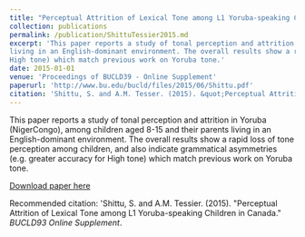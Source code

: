 ```yaml
---
title: "Perceptual Attrition of Lexical Tone among L1 Yoruba-speaking Children in Canada"
collection: publications
permalink: /publication/ShittuTessier2015.md
excerpt: 'This paper reports a study of tonal perception and attrition in Yoruba (NigerCongo), among children aged 8-15 and their parents
living in an English-dominant environment. The overall results show a rapid loss of tone perception among children, and also indicate grammatical asymmetries (e.g. greater accuracy for
High tone) which match previous work on Yoruba tone.'
date: 2015-01-01
venue: 'Proceedings of BUCLD39 - Online Supplement'
paperurl: 'http://www.bu.edu/bucld/files/2015/06/Shittu.pdf'
citation: 'Shittu, S. and A.M. Tesser. (2015). &quot;Perceptual Attrition of Lexical Tone among L1 Yoruba-speaking Children in Canada&quot; <i>BUCLD39 Proceedings - Online Supplement</i>.'
---
```

This paper reports a study of tonal perception and attrition in Yoruba (NigerCongo), among children aged 8-15 and their parents living in an English-dominant environment. The overall results show a rapid loss of tone perception among children, and also indicate grammatical asymmetries (e.g. greater accuracy for High tone) which match previous work on Yoruba tone.

[Download paper here](http://www.bu.edu/bucld/files/2015/06/Shittu.pdf)

Recommended citation: 'Shittu, S. and A.M. Tessier. (2015). "Perceptual Attrition of Lexical Tone among L1 Yoruba-speaking Children in Canada." <i>BUCLD93 Online Supplement</i>.

